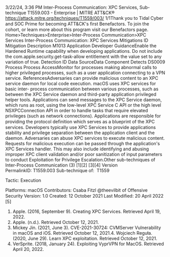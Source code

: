 3/22/24, 3:36 PM Inter-Process Communication: XPC Services, Sub-technique T1559.003 - Enterprise | MITRE ATT&CK®
https://attack.mitre.org/techniques/T1559/003/ 1/1Thank you to Tidal Cyber and SOC Prime for becoming ATT&CK's ﬁrst Benefactors. To join the cohort, or learn more about this program visit our
Benefactors page.
Home>Techniques>Enterprise>Inter-Process Communication>XPC Services
Inter-Process Communication: XPC Services
Mitigations
ID Mitigation Description
M1013 Application Developer
GuidanceEnable the Hardened Runtime capability when developing applications. Do not include the
com.apple.security.get-task-allow entitlement with the value set to any variation of true.
Detection
ID Data SourceData Component Detects
DS0009 Process Process
AccessMonitor for processes making abnormal calls to higher privileged processes, such as a user
application connecting to a VPN service.
ReferencesAdversaries can provide malicious content to an XPC service daemon for local code execution. macOS uses XPC services for basic inter-
process communication between various processes, such as between the XPC Service daemon and third-party application privileged helper
tools. Applications can send messages to the XPC Service daemon, which runs as root, using the low-level XPC Service C API or the high
level NSXPCConnection API in order to handle tasks that require elevated privileges (such as network connections). Applications are
responsible for providing the protocol deﬁnition which serves as a blueprint of the XPC services. Developers typically use XPC Services to
provide applications stability and privilege separation between the application client and the daemon.
Adversaries can abuse XPC services to execute malicious content. Requests for malicious execution can be passed through the application's
XPC Services handler. This may also include identifying and abusing improper XPC client validation and/or poor sanitization of input
parameters to conduct Exploitation for Privilege Escalation.Other sub-techniques of Inter-Process Communication (3)
[1][2]
[3][4]
Version PermalinkID: T1559.003
Sub-technique of:  T1559

Tactic: Execution

Platforms: macOS
Contributors: Csaba Fitzl @theevilbit of Offensive Security
Version: 1.0
Created: 12 October 2021
Last Modiﬁed: 20 April 2022
[5]
1. Apple. (2016, September 9). Creating XPC Services. Retrieved
April 19, 2022.
2. Apple. (n.d.). Retrieved October 12, 2021.
3. Mickey Jin. (2021, June 3). CVE-2021-30724: CVMServer
Vulnerability in macOS and iOS. Retrieved October 12, 2021.4. Wojciech Reguła. (2020, June 29). Learn XPC exploitation.
Retrieved October 12, 2021.
5. VerSprite. (2018, January 24). Exploiting VyprVPN for MacOS.
Retrieved April 20, 2022.